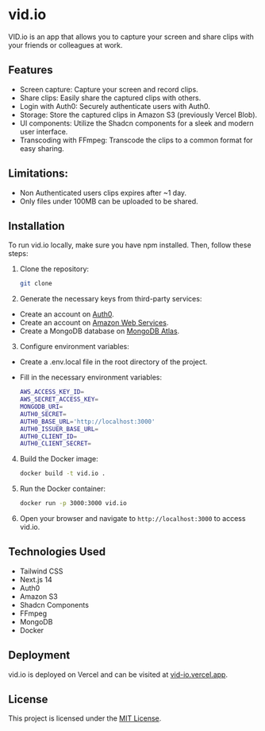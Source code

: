 # vid.io

VID.io is an app that allows you to capture your screen and share clips with your friends or colleagues at work.

## Features

- Screen capture: Capture your screen and record clips.
- Share clips: Easily share the captured clips with others.
- Login with Auth0: Securely authenticate users with Auth0.
- Storage: Store the captured clips in Amazon S3 (previously Vercel Blob).
- UI components: Utilize the Shadcn components for a sleek and modern user interface.
- Transcoding with FFmpeg: Transcode the clips to a common format for easy sharing.

## Limitations:

- Non Authenticated users clips expires after ~1 day.
- Only files under 100MB can be uploaded to be shared.

## Installation

To run vid.io locally, make sure you have npm installed. Then, follow these steps:

1. Clone the repository:

   ```bash
   git clone
   ```

2. Generate the necessary keys from third-party services:

- Create an account on [Auth0](https://auth0.com/).
- Create an account on [Amazon Web Services](https://aws.amazon.com/).
- Create a MongoDB database on [MongoDB Atlas](https://www.mongodb.com/cloud/atlas).

3. Configure environment variables:

- Create a .env.local file in the root directory of the project.

- Fill in the necessary environment variables:

  ```bash
  AWS_ACCESS_KEY_ID=
  AWS_SECRET_ACCESS_KEY=
  MONGODB_URI=
  AUTH0_SECRET=
  AUTH0_BASE_URL='http://localhost:3000'
  AUTH0_ISSUER_BASE_URL=
  AUTH0_CLIENT_ID=
  AUTH0_CLIENT_SECRET=
  ```

4. Build the Docker image:

   ```bash
   docker build -t vid.io .
   ```

5. Run the Docker container:

   ```bash
   docker run -p 3000:3000 vid.io
   ```

6. Open your browser and navigate to `http://localhost:3000` to access vid.io.

## Technologies Used

- Tailwind CSS
- Next.js 14
- Auth0
- Amazon S3
- Shadcn Components
- FFmpeg
- MongoDB
- Docker

## Deployment

vid.io is deployed on Vercel and can be visited at [vid-io.vercel.app](https://vid-io.vercel.app/).

## License

This project is licensed under the [MIT License](LICENSE).
